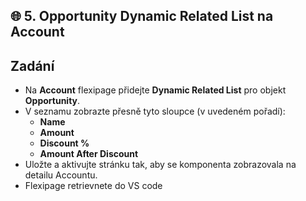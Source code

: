 ## 🌐 5. Opportunity Dynamic Related List na Account

## Zadání
- Na **Account** flexipage přidejte **Dynamic Related List** pro objekt **Opportunity**.
- V seznamu zobrazte přesně tyto sloupce (v uvedeném pořadí):
  - **Name**
  - **Amount**
  - **Discount %**
  - **Amount After Discount**
- Uložte a aktivujte stránku tak, aby se komponenta zobrazovala na detailu Accountu.
- Flexipage retrievnete do VS code
